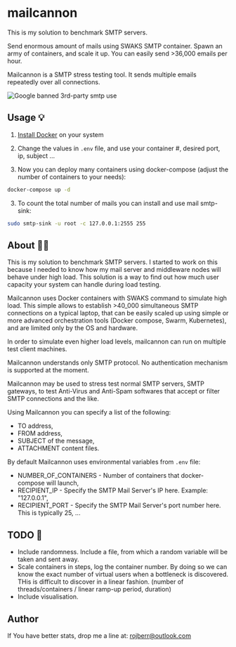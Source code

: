 # mailcannon

This is my solution to benchmark SMTP servers.

Send enormous amount of mails using SWAKS SMTP container.
Spawn an army of containers, and scale it up. You can easily send >36,000 emails per hour.

Mailcannon is a SMTP stress testing tool. It sends multiple emails repeatedly over all connections.

![Google banned 3rd-party smtp use](img/mail-cannon-thumb.jpg)

## Usage 💡

1) [Install Docker](https://docs.docker.com/get-docker/) on your system

2) Change the values in `.env` file, and use your container #, desired port, ip, subject ...

2) Now you can deploy many containers using docker-compose (adjust the number of containers to your needs):
```bash
docker-compose up -d
```

3) To count the total number of mails you can install and use mail smtp-sink:
```bash
sudo smtp-sink -u root -c 127.0.0.1:2555 255
```

## About 💁📙

This is my solution to benchmark SMTP servers. I started to work on this because I needed to know how my mail server
and middleware nodes will behave under high load. This solution is a way to find out how much user capacity your
system can handle during load testing.

Mailcannon uses Docker containers with SWAKS command to simulate high load.
This simple allows to establish >40_000 simultaneous SMTP connections on a typical laptop,
that can be easily scaled up using simple or more advanced orchestration tools (Docker
compose, Swarm, Kubernetes), and are limited only by the OS and hardware.

In order to simulate even higher load levels, mailcannon can run on multiple test client machines.

Mailcannon understands only SMTP protocol. No authentication mechanism is supported at the moment.

Mailcannon may be used to stress test normal SMTP servers, SMTP gateways, to test Anti-Virus and Anti-Spam softwares
that accept or filter SMTP connections and the like.

Using Mailcannon you can specify a list of the following:

- TO address,
- FROM address,
- SUBJECT of the message,
- ATTACHMENT content files.

By default Mailcannon uses environmental variables from `.env` file:

- NUMBER_OF_CONTAINERS - Number of containers that docker-compose will launch,
- RECIPIENT_IP - Specify the SMTP Mail Server's IP here. Example: "127.0.0.1",
- RECIPIENT_PORT - Specify the SMTP Mail Server's port number here. This is typically 25,
  ...

## TODO 📝

- Include randomness. Include a file, from which a random variable will be taken and sent away.
- Scale containers in steps, log the container number. By doing so we can know the exact number of virtual users
  when a bottleneck is discovered. THis is difficult to discover in a linear fashion. (number of threads/containers
  / linear ramp-up period, duration)
- Include visualisation.

## Author

If You have better stats, drop me a line at: rojberr@outlook.com